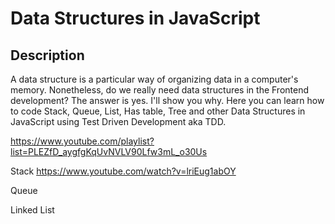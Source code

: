 # Data Structures in JavaScript

## Description
A data structure is a particular way of organizing data in a computer's memory. Nonetheless, do we really need data structures in the Frontend development? The answer is yes. I'll show you why. Here you can learn how to code Stack, Queue, List, Has table, Tree and other Data Structures in JavaScript using Test Driven Development aka TDD.

https://www.youtube.com/playlist?list=PLEZfD_aygfgKqUvNVLV90Lfw3mL_o30Us

Stack https://www.youtube.com/watch?v=lriEug1abOY

Queue

Linked List
